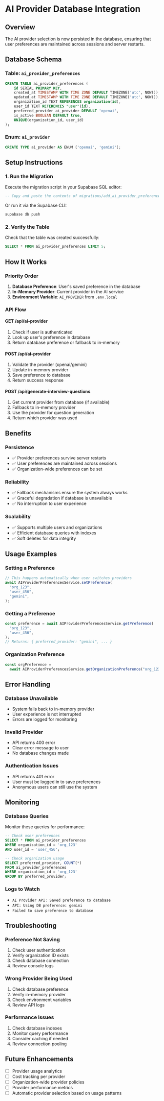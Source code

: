 # AI Provider Database Integration

## Overview

The AI provider selection is now persisted in the database, ensuring that user preferences are maintained across sessions and server restarts.

## Database Schema

### Table: `ai_provider_preferences`

```sql
CREATE TABLE ai_provider_preferences (
    id SERIAL PRIMARY KEY,
    created_at TIMESTAMP WITH TIME ZONE DEFAULT TIMEZONE('utc', NOW()),
    updated_at TIMESTAMP WITH TIME ZONE DEFAULT TIMEZONE('utc', NOW()),
    organization_id TEXT REFERENCES organization(id),
    user_id TEXT REFERENCES "user"(id),
    preferred_provider ai_provider DEFAULT 'openai',
    is_active BOOLEAN DEFAULT true,
    UNIQUE(organization_id, user_id)
);
```

### Enum: `ai_provider`

```sql
CREATE TYPE ai_provider AS ENUM ('openai', 'gemini');
```

## Setup Instructions

### 1. Run the Migration

Execute the migration script in your Supabase SQL editor:

```sql
-- Copy and paste the contents of migrations/add_ai_provider_preferences.sql
```

Or run it via the Supabase CLI:

```bash
supabase db push
```

### 2. Verify the Table

Check that the table was created successfully:

```sql
SELECT * FROM ai_provider_preferences LIMIT 5;
```

## How It Works

### **Priority Order**

1. **Database Preference**: User's saved preference in the database
2. **In-Memory Provider**: Current provider in the AI service
3. **Environment Variable**: `AI_PROVIDER` from `.env.local`

### **API Flow**

#### **GET /api/ai-provider**

1. Check if user is authenticated
2. Look up user's preference in database
3. Return database preference or fallback to in-memory

#### **POST /api/ai-provider**

1. Validate the provider (openai/gemini)
2. Update in-memory provider
3. Save preference to database
4. Return success response

#### **POST /api/generate-interview-questions**

1. Get current provider from database (if available)
2. Fallback to in-memory provider
3. Use the provider for question generation
4. Return which provider was used

## Benefits

### **Persistence**

- ✅ Provider preferences survive server restarts
- ✅ User preferences are maintained across sessions
- ✅ Organization-wide preferences can be set

### **Reliability**

- ✅ Fallback mechanisms ensure the system always works
- ✅ Graceful degradation if database is unavailable
- ✅ No interruption to user experience

### **Scalability**

- ✅ Supports multiple users and organizations
- ✅ Efficient database queries with indexes
- ✅ Soft deletes for data integrity

## Usage Examples

### **Setting a Preference**

```typescript
// This happens automatically when user switches providers
await AIProviderPreferencesService.setPreference(
  "org_123",
  "user_456",
  "gemini",
);
```

### **Getting a Preference**

```typescript
const preference = await AIProviderPreferencesService.getPreference(
  "org_123",
  "user_456",
);
// Returns: { preferred_provider: "gemini", ... }
```

### **Organization Preference**

```typescript
const orgPreference =
  await AIProviderPreferencesService.getOrganizationPreference("org_123");
```

## Error Handling

### **Database Unavailable**

- System falls back to in-memory provider
- User experience is not interrupted
- Errors are logged for monitoring

### **Invalid Provider**

- API returns 400 error
- Clear error message to user
- No database changes made

### **Authentication Issues**

- API returns 401 error
- User must be logged in to save preferences
- Anonymous users can still use the system

## Monitoring

### **Database Queries**

Monitor these queries for performance:

```sql
-- Check user preferences
SELECT * FROM ai_provider_preferences
WHERE organization_id = 'org_123'
AND user_id = 'user_456';

-- Check organization usage
SELECT preferred_provider, COUNT(*)
FROM ai_provider_preferences
WHERE organization_id = 'org_123'
GROUP BY preferred_provider;
```

### **Logs to Watch**

- `AI Provider API: Saved preference to database`
- `API: Using DB preference: gemini`
- `Failed to save preference to database`

## Troubleshooting

### **Preference Not Saving**

1. Check user authentication
2. Verify organization ID exists
3. Check database connection
4. Review console logs

### **Wrong Provider Being Used**

1. Check database preference
2. Verify in-memory provider
3. Check environment variables
4. Review API logs

### **Performance Issues**

1. Check database indexes
2. Monitor query performance
3. Consider caching if needed
4. Review connection pooling

## Future Enhancements

- [ ] Provider usage analytics
- [ ] Cost tracking per provider
- [ ] Organization-wide provider policies
- [ ] Provider performance metrics
- [ ] Automatic provider selection based on usage patterns
